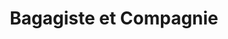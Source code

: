 ---
title: "Bagagiste et Compagnie"
url: /vannes/bagagiste-et-compagnie-allee-de-kerlann/
shop: sac
---